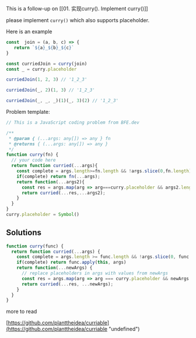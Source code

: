 This is a follow-up on [[01. 实现curry(). Implement curry()]]

please implement `curry()` which also supports placeholder.

Here is an example

```js
const  join = (a, b, c) => {
   return `${a}_${b}_${c}`
}

const curriedJoin = curry(join)
const _ = curry.placeholder

curriedJoin(1, 2, 3) // '1_2_3'

curriedJoin(_, 2)(1, 3) // '1_2_3'

curriedJoin(_, _, _)(1)(_, 3)(2) // '1_2_3'
```

Problem template:

```js
// This is a JavaScript coding problem from BFE.dev

/**
 * @param { (...args: any[]) => any } fn
 * @returns { (...args: any[]) => any }
 */
function curry(fn) {
  // your code here
  return function curried(...args){
    const complete = args.length>=fn.length && !args.slice(0,fn.length).includes(curry.placeholder);
    if(complete) return fn(...args);
    return function(...args2){
      const res = args.map(arg => arg===curry.placeholder && args2.length ? args2.shift() : arg);
      return curried(...res,...args2);
    }
  }
}
curry.placeholder = Symbol()
```

## Solutions

```js
function curry(func) {
  return function curried(...args) {
    const complete = args.length >= func.length && !args.slice(0, func.length).includes(curry.placeholder);
    if(complete) return func.apply(this, args)
    return function(...newArgs) {
      // replace placeholders in args with values from newArgs
      const res = args.map(arg => arg === curry.placeholder && newArgs.length ? newArgs.shift() : arg);
      return curried(...res, ...newArgs);
    }
  }
}
```

more to read

[https://github.com/planttheidea/curriable](https://github.com/planttheidea/curriable "undefined")